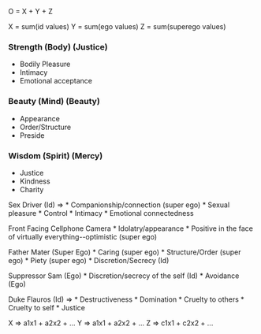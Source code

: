O = X + Y + Z

X = sum(id values)
Y = sum(ego values)
Z = sum(superego values)

### Strength (Body) (Justice)

* Bodily Pleasure
* Intimacy
* Emotional acceptance

### Beauty (Mind) (Beauty)

* Appearance
* Order/Structure
* Preside

### Wisdom (Spirit) (Mercy)

* Justice
* Kindness
* Charity

Sex Driver (Id) =>
	* Companionship/connection (super ego)
	* Sexual pleasure
	* Control
	* Intimacy
	* Emotional connectedness

Front Facing Cellphone Camera
	* Idolatry/appearance
	* Positive in the face of virtually everything--optimistic (super ego)

Father Mater (Super Ego)
	* Caring (super ego)
	* Structure/Order (super ego)
	* Piety (super ego)
	* Discretion/Secrecy (Id)

Suppressor Sam (Ego)
	* Discretion/secrecy of the self (Id)
	* Avoidance (Ego)

Duke Flauros (Id) =>
	* Destructiveness
	* Domination
	* Cruelty to others
	* Cruelty to self
	* Justice

X => a1x1 + a2x2 + ...
Y => a1x1 + a2x2 + ...
Z => c1x1 + c2x2 + ...
